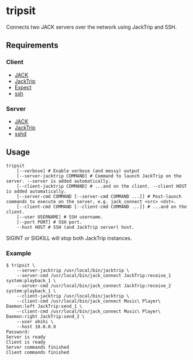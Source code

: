 # tripsit

Connects two JACK servers over the network using JackTrip and SSH.

## Requirements

### Client
- [JACK](http://jackaudio.org/)
- [JackTrip](http://jackaudio.org/)
- [Expect](http://sourceforge.net/projects/expect/)
- [ssh](http://www.openssh.com/)

### Server
- [JACK](http://jackaudio.org/)
- [JackTrip](http://jackaudio.org/)
- [sshd](http://www.openssh.com/)

## Usage

    tripsit
        [--verbose] # Enable verbose (and messy) output
        [--server-jacktrip COMMAND] # Command to launch JackTrip on the server. --server is added automatically.
        [--client-jacktrip COMMAND] # ...and on the client. --client HOST is added automatically.
        [--server-cmd COMMAND [--server-cmd COMMAND ...]] # Post-launch commands to execute on the server, e.g. jack_connect <src> <dst>.
        [--client-cmd COMMAND [--client-cmd COMMAND ...]] # ...and on the client.
        [--user USERNAME] # SSH username.
        [--port PORT] # SSH port.
        --host HOST # SSH (and JackTrip server) host.

SIGINT or SIGKILL will stop both JackTrip instances.

### Example

    $ tripsit \
        --server-jacktrip /usr/local/bin/jacktrip \
        --server-cmd /usr/local/bin/jack_connect JackTrip:receive_1 system:playback_1 \
        --server-cmd /usr/local/bin/jack_connect JackTrip:receive_2 system:playback_1 \
        --client-jacktrip /usr/local/bin/jacktrip \
        --client-cmd /usr/local/bin/jack_connect Music\ Player\ Daemon:left JackTrip:send_1 \
        --client-cmd /usr/local/bin/jack_connect Music\ Player\ Daemon:right JackTrip:send_2 \
        --user ahihi \
        --host 10.0.0.9
    Password:
    Server is ready
    Client is ready
    Server commands finished
    Client commands finished
